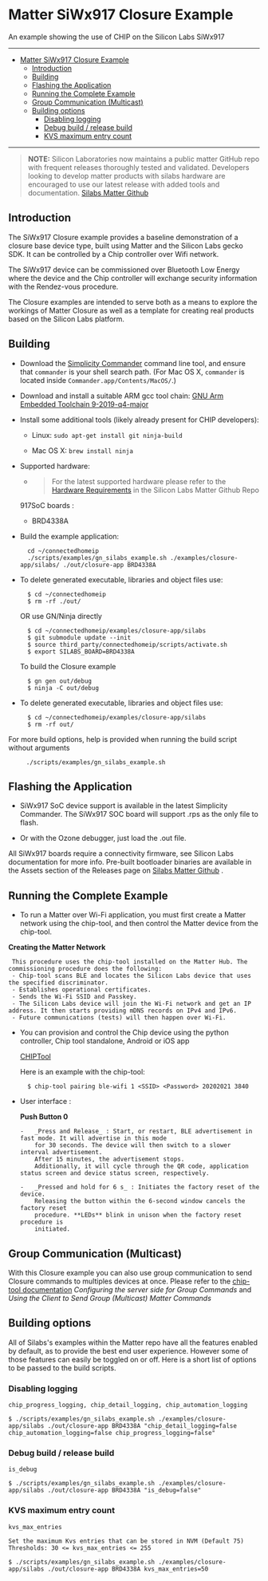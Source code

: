 # Matter SiWx917 Closure Example

An example showing the use of CHIP on the Silicon Labs SiWx917

<hr>

-   [Matter SiWx917 Closure Example](#matter-siwx917-closure-example)
    -   [Introduction](#introduction)
    -   [Building](#building)
    -   [Flashing the Application](#flashing-the-application)
    -   [Running the Complete Example](#running-the-complete-example)
    -   [Group Communication (Multicast)](#group-communication-multicast)
    -   [Building options](#building-options)
        -   [Disabling logging](#disabling-logging)
        -   [Debug build / release build](#debug-build--release-build)
        -   [KVS maximum entry count](#kvs-maximum-entry-count)

<hr>

> **NOTE:** Silicon Laboratories now maintains a public matter GitHub repo with
> frequent releases thoroughly tested and validated. Developers looking to
> develop matter products with silabs hardware are encouraged to use our latest
> release with added tools and documentation.
> [Silabs Matter Github](https://github.com/SiliconLabs/matter/releases)

## Introduction

The SiWx917 Closure example provides a baseline demonstration of a closure base
device type, built using Matter and the Silicon Labs gecko SDK. It can be
controlled by a Chip controller over Wifi network.

The SiWx917 device can be commissioned over Bluetooth Low Energy where the
device and the Chip controller will exchange security information with the
Rendez-vous procedure.

The Closure examples are intended to serve both as a means to explore the
workings of Matter Closure as well as a template for creating real products
based on the Silicon Labs platform.

## Building

-   Download the
    [Simplicity Commander](https://www.silabs.com/mcu/programming-options)
    command line tool, and ensure that `commander` is your shell search path.
    (For Mac OS X, `commander` is located inside
    `Commander.app/Contents/MacOS/`.)

-   Download and install a suitable ARM gcc tool chain:
    [GNU Arm Embedded Toolchain 9-2019-q4-major](https://developer.arm.com/tools-and-software/open-source-software/developer-tools/gnu-toolchain/gnu-rm/downloads)

-   Install some additional tools (likely already present for CHIP developers):

    -   Linux: `sudo apt-get install git ninja-build`

    -   Mac OS X: `brew install ninja`

-   Supported hardware:

    -   > For the latest supported hardware please refer to the
        > [Hardware Requirements](https://github.com/SiliconLabs/matter/blob/latest/docs/silabs/general/HARDWARE_REQUIREMENTS.md)
        > in the Silicon Labs Matter Github Repo

    917SoC boards :

    -   BRD4338A

*   Build the example application:

          cd ~/connectedhomeip
          ./scripts/examples/gn_silabs_example.sh ./examples/closure-app/silabs/ ./out/closure-app BRD4338A

-   To delete generated executable, libraries and object files use:

          $ cd ~/connectedhomeip
          $ rm -rf ./out/

    OR use GN/Ninja directly

          $ cd ~/connectedhomeip/examples/closure-app/silabs
          $ git submodule update --init
          $ source third_party/connectedhomeip/scripts/activate.sh
          $ export SILABS_BOARD=BRD4338A

    To build the Closure example

          $ gn gen out/debug
          $ ninja -C out/debug

-   To delete generated executable, libraries and object files use:

          $ cd ~/connectedhomeip/examples/closure-app/silabs
          $ rm -rf out/

For more build options, help is provided when running the build script without
arguments

         ./scripts/examples/gn_silabs_example.sh

## Flashing the Application

-   SiWx917 SoC device support is available in the latest Simplicity Commander.
    The SiWx917 SOC board will support .rps as the only file to flash.

-   Or with the Ozone debugger, just load the .out file.

All SiWx917 boards require a connectivity firmware, see Silicon Labs
documentation for more info. Pre-built bootloader binaries are available in the
Assets section of the Releases page on
[Silabs Matter Github](https://github.com/SiliconLabs/matter/releases) .

## Running the Complete Example

-   To run a Matter over Wi-Fi application, you must first create a Matter
    network using the chip-tool, and then control the Matter device from the
    chip-tool.

**Creating the Matter Network**

     This procedure uses the chip-tool installed on the Matter Hub. The commissioning procedure does the following:
     - Chip-tool scans BLE and locates the Silicon Labs device that uses the specified discriminator.
     - Establishes operational certificates.
     - Sends the Wi-Fi SSID and Passkey.
     - The Silicon Labs device will join the Wi-Fi network and get an IP address. It then starts providing mDNS records on IPv4 and IPv6.
     - Future communications (tests) will then happen over Wi-Fi.

-   You can provision and control the Chip device using the python controller,
    Chip tool standalone, Android or iOS app

    [CHIPTool](https://github.com/project-chip/connectedhomeip/blob/master/examples/chip-tool/README.md)

    Here is an example with the chip-tool:

          $ chip-tool pairing ble-wifi 1 <SSID> <Password> 20202021 3840

*   User interface :

    **Push Button 0**

        -   _Press and Release_ : Start, or restart, BLE advertisement in fast mode. It will advertise in this mode
            for 30 seconds. The device will then switch to a slower interval advertisement.
            After 15 minutes, the advertisement stops.
            Additionally, it will cycle through the QR code, application status screen and device status screen, respectively.

        -   _Pressed and hold for 6 s_ : Initiates the factory reset of the device.
            Releasing the button within the 6-second window cancels the factory reset
            procedure. **LEDs** blink in unison when the factory reset procedure is
            initiated.

## Group Communication (Multicast)

With this Closure example you can also use group communication to send Closure
commands to multiples devices at once. Please refer to the
[chip-tool documentation](../../chip-tool/README.md) _Configuring the server
side for Group Commands_ and _Using the Client to Send Group (Multicast) Matter
Commands_

## Building options

All of Silabs's examples within the Matter repo have all the features enabled by
default, as to provide the best end user experience. However some of those
features can easily be toggled on or off. Here is a short list of options to be
passed to the build scripts.

### Disabling logging

`chip_progress_logging, chip_detail_logging, chip_automation_logging`

    $ ./scripts/examples/gn_silabs_example.sh ./examples/closure-app/silabs ./out/closure-app BRD4338A "chip_detail_logging=false chip_automation_logging=false chip_progress_logging=false"

### Debug build / release build

`is_debug`

    $ ./scripts/examples/gn_silabs_example.sh ./examples/closure-app/silabs ./out/closure-app BRD4338A "is_debug=false"

### KVS maximum entry count

`kvs_max_entries`

    Set the maximum Kvs entries that can be stored in NVM (Default 75)
    Thresholds: 30 <= kvs_max_entries <= 255

    $ ./scripts/examples/gn_silabs_example.sh ./examples/closure-app/silabs ./out/closure-app BRD4338A kvs_max_entries=50

